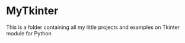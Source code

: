 # MyTkinter
This is a folder containing all my little projects and examples on Tkinter module for Python
